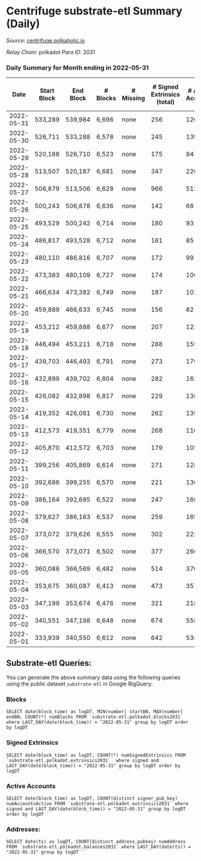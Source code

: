 # Centrifuge substrate-etl Summary (Daily)

_Source_: [centrifuge.polkaholic.io](https://centrifuge.polkaholic.io)

*Relay Chain*: polkadot
*Para ID*: 2031



### Daily Summary for Month ending in 2022-05-31


| Date | Start Block | End Block | # Blocks | # Missing | # Signed Extrinsics (total) | # Active Accounts | # Addresses with Balances | # Events | # Transfers | # XCM Transfers In | # XCM Transfers Out |
| ---- | ----------- | --------- | -------- | --------- | --------------------------- | ----------------- | ------------------------- | -------- | ----------- | ------------------ | ------------------- |
| 2022-05-31 | 533,289 | 539,984 | 6,696 | none  | 256 | 126 | 41,486 | 14,715 | 171 ($24,892.18) |   |   |
| 2022-05-30 | 526,711 | 533,288 | 6,578 | none  | 245 | 139 | 41,474 | 14,519 | 174 ($56,765.83) |   |   |
| 2022-05-29 | 520,188 | 526,710 | 6,523 | none  | 175 | 94 | 41,455 | 14,046 | 142 ($4,522.52) |   |   |
| 2022-05-28 | 513,507 | 520,187 | 6,681 | none  | 347 | 226 | 41,446 | 15,133 | 272 ($373,271) |   |   |
| 2022-05-27 | 506,879 | 513,506 | 6,628 | none  | 966 | 512 | 41,417 | 17,558 | 612 ($817,774) |   |   |
| 2022-05-26 | 500,243 | 506,878 | 6,636 | none  | 142 | 68 | 41,354 | 14,097 | 101 ($28.50) |   |   |
| 2022-05-25 | 493,529 | 500,242 | 6,714 | none  | 180 | 93 | 41,347 | 14,534 | 132 ($13,301.43) |   |   |
| 2022-05-24 | 486,817 | 493,528 | 6,712 | none  | 161 | 85 | 41,338 | 14,348 | 117 ($133,841) |   |   |
| 2022-05-23 | 480,110 | 486,816 | 6,707 | none  | 172 | 99 | 41,329 | 14,357 | 121 ($210,263) |   |   |
| 2022-05-22 | 473,383 | 480,109 | 6,727 | none  | 174 | 106 | 41,321 | 14,463 | 135 ($70.49) |   |   |
| 2022-05-21 | 466,634 | 473,382 | 6,749 | none  | 187 | 101 | 41,308 | 14,539 | 134 ($8,721.80) |   |   |
| 2022-05-20 | 459,889 | 466,633 | 6,745 | none  | 156 | 82 | 41,296 | 14,416 | 122 ($797.78) |   |   |
| 2022-05-19 | 453,212 | 459,888 | 6,677 | none  | 207 | 121 | 41,289 | 14,543 | 164 ($178,481) |   |   |
| 2022-05-18 | 446,494 | 453,211 | 6,718 | none  | 288 | 155 | 41,277 | 15,085 | 221 ($433,318) |   |   |
| 2022-05-17 | 439,703 | 446,493 | 6,791 | none  | 273 | 179 | 41,255 | 15,359 | 237 ($162,759) |   |   |
| 2022-05-16 | 432,899 | 439,702 | 6,804 | none  | 282 | 162 | 41,232 | 15,300 | 211 ($60,321.55) |   |   |
| 2022-05-15 | 426,082 | 432,898 | 6,817 | none  | 229 | 138 | 41,205 | 14,999 | 186 ($59,328.05) |   |   |
| 2022-05-14 | 419,352 | 426,081 | 6,730 | none  | 262 | 139 | 41,188 | 15,026 | 220 ($19,408.39) |   |   |
| 2022-05-13 | 412,573 | 419,351 | 6,779 | none  | 268 | 116 | 41,173 | 15,057 | 223 ($19.25) |   |   |
| 2022-05-12 | 405,870 | 412,572 | 6,703 | none  | 179 | 105 | 41,156 | 14,551 | 148 ($633,654) |   |   |
| 2022-05-11 | 399,256 | 405,869 | 6,614 | none  | 271 | 128 | 41,143 | 14,852 | 180 ($747,334) |   |   |
| 2022-05-10 | 392,686 | 399,255 | 6,570 | none  | 221 | 136 | 41,130 | 14,662 | 180 ($1,240.86) |   |   |
| 2022-05-09 | 386,164 | 392,685 | 6,522 | none  | 247 | 166 | 41,119 | 14,842 | 205 ($234.75) |   |   |
| 2022-05-08 | 379,627 | 386,163 | 6,537 | none  | 259 | 169 | 41,108 | 14,997 | 210 ($853,550) |   |   |
| 2022-05-07 | 373,072 | 379,626 | 6,555 | none  | 302 | 222 | 41,084 | 15,487 | 262 ($93,956.62) |   |   |
| 2022-05-06 | 366,570 | 373,071 | 6,502 | none  | 377 | 266 | 41,060 | 15,927 | 317 ($77,387.88) |   |   |
| 2022-05-05 | 360,088 | 366,569 | 6,482 | none  | 514 | 370 | 41,040 | 19,279 | 1,029 ($1,519.07) |   |   |
| 2022-05-04 | 353,675 | 360,087 | 6,413 | none  | 473 | 357 | 40,815 | 17,039 | 424 ($14,377.18) |   |   |
| 2022-05-03 | 347,199 | 353,674 | 6,476 | none  | 321 | 218 | 40,790 | 15,204 | 247 ($488,468) |   |   |
| 2022-05-02 | 340,551 | 347,198 | 6,648 | none  | 674 | 558 | 40,785 | 17,914 | 632 ($543,681) |   |   |
| 2022-05-01 | 333,939 | 340,550 | 6,612 | none  | 642 | 534 | 41,096 | 16,592 | 293 ($146,179) |   |   |

## Substrate-etl Queries:
You can generate the above summary data using the following queries using the public dataset `substrate-etl` in Google BigQuery:


### Blocks
```
SELECT date(block_time) as logDT, MIN(number) startBN, MAX(number) endBN, COUNT(*) numBlocks FROM `substrate-etl.polkadot.blocks2031`  where LAST_DAY(date(block_time)) = "2022-05-31" group by logDT order by logDT
```


### Signed Extrinsics
```
SELECT date(block_time) as logDT, COUNT(*) numSignedExtrinsics FROM `substrate-etl.polkadot.extrinsics2031`  where signed and LAST_DAY(date(block_time)) = "2022-05-31" group by logDT order by logDT
```


### Active Accounts
```
SELECT date(block_time) as logDT, COUNT(distinct signer_pub_key) numAccountsActive FROM `substrate-etl.polkadot.extrinsics2031` where signed and LAST_DAY(date(block_time)) = "2022-05-31" group by logDT order by logDT
```


### Addresses:
```
SELECT date(ts) as logDT, COUNT(distinct address_pubkey) numAddress FROM `substrate-etl.polkadot.balances2031` where LAST_DAY(date(ts)) = "2022-05-31" group by logDT```

